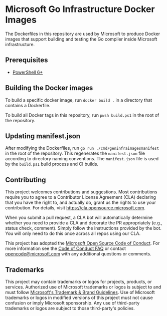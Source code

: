 # Microsoft Go Infrastructure Docker Images

The Dockerfiles in this repository are used by Microsoft to produce Docker images that support building and testing the Go compiler inside Microsoft infrastructure.

## Prerequisites

* [PowerShell 6+](https://docs.microsoft.com/en-us/powershell/scripting/install/installing-powershell)

## Building the Docker images

To build a specific docker image, run `docker build .` in a directory that contains a Dockerfile.

To build all Docker tags in this repository, run `pwsh build.ps1` in the root of the repository.

## Updating manifest.json

After modifying the Dockerfiles, run `go run ./cmd/geninfraimagesmanifest` in the root of the repository. This regenerates the `manifest.json` file according to directory naming conventions. The `manifest.json` file is used by the `build.ps1` build process and CI builds.

## Contributing

This project welcomes contributions and suggestions.  Most contributions require you to agree to a
Contributor License Agreement (CLA) declaring that you have the right to, and actually do, grant us
the rights to use your contribution. For details, visit https://cla.opensource.microsoft.com.

When you submit a pull request, a CLA bot will automatically determine whether you need to provide
a CLA and decorate the PR appropriately (e.g., status check, comment). Simply follow the instructions
provided by the bot. You will only need to do this once across all repos using our CLA.

This project has adopted the [Microsoft Open Source Code of Conduct](https://opensource.microsoft.com/codeofconduct/).
For more information see the [Code of Conduct FAQ](https://opensource.microsoft.com/codeofconduct/faq/) or
contact [opencode@microsoft.com](mailto:opencode@microsoft.com) with any additional questions or comments.

## Trademarks

This project may contain trademarks or logos for projects, products, or services. Authorized use of Microsoft 
trademarks or logos is subject to and must follow 
[Microsoft's Trademark & Brand Guidelines](https://www.microsoft.com/en-us/legal/intellectualproperty/trademarks/usage/general).
Use of Microsoft trademarks or logos in modified versions of this project must not cause confusion or imply Microsoft sponsorship.
Any use of third-party trademarks or logos are subject to those third-party's policies.
